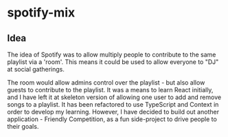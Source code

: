 # spotify-mix

## Idea
The idea of Spotify was to allow multiply people to contribute to the same playlist via a 'room'. This means it could be used to allow everyone to "DJ" at social gatherings.

The room would allow admins control over the playlist - but also allow guests to contribute to the playlist. It was a means to learn React initially, and I have left it at skeleton version of allowing one user to add and remove songs to a playlist. It has been refactored to use TypeScript and Context in order to develop my learning. However, I have decided to build out another application - Friendly Competition, as a fun side-project to drive people to their goals.
